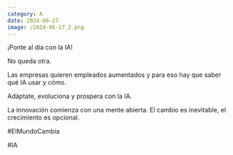 ```yaml
--- 
category: A 
date: 2024-06-27 
image: /2024-06-27_2.png 
--- 
```


¡Ponte al día con la IA!

No queda otra. 

Las empresas quieren empleados aumentados y para eso hay que saber qué IA usar y cómo. 

Adáptate, evoluciona y prospera con la IA.

La innovación comienza con una mente abierta. El cambio es inevitable, el crecimiento es opcional.

#ElMundoCambia

#IA